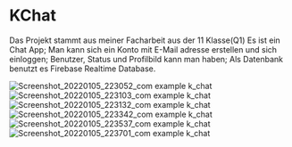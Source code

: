 # KChat
Das Projekt stammt aus meiner Facharbeit aus der 11 Klasse(Q1) 
Es ist ein Chat App;
Man kann sich ein Konto mit E-Mail adresse erstellen und sich einloggen;
Benutzer, Status und Profilbild kann man haben;
Als Datenbank benutzt es Firebase Realtime Database.

![Screenshot_20220105_223052_com example k_chat](https://user-images.githubusercontent.com/64220153/148293982-ec22c053-aa59-428e-ab74-3a48c72e1362.jpg)
![Screenshot_20220105_223103_com example k_chat](https://user-images.githubusercontent.com/64220153/148293997-3d3f7b24-7036-4dc5-9547-631cfff2a257.jpg)
![Screenshot_20220105_223132_com example k_chat](https://user-images.githubusercontent.com/64220153/148294003-cc2625c7-0c03-46d1-8d30-14b394ad4cfa.jpg)
![Screenshot_20220105_223342_com example k_chat](https://user-images.githubusercontent.com/64220153/148294014-72f5c4b1-aaf1-4d53-ae4d-53db93dd35dd.jpg)
![Screenshot_20220105_223537_com example k_chat](https://user-images.githubusercontent.com/64220153/148294025-13a5f4dc-59ac-4fc8-8219-6ae111af568f.jpg)
![Screenshot_20220105_223701_com example k_chat](https://user-images.githubusercontent.com/64220153/148294033-60b7ad4a-5fa5-4bce-93bc-7b826880da26.jpg)
